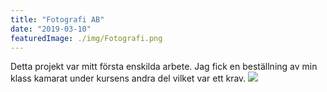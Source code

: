 ```yaml
---
title: "Fotografi AB"
date: "2019-03-10"
featuredImage: ./img/Fotografi.png
---
```

Detta projekt var mitt första enskilda arbete. Jag fick en beställning av min klass kamarat under kursens andra del vilket var ett krav.
<a href="https://burhanbudak.github.io/Fotografi/" target="_blank">
<img src="/img/Fotografi.png" frameborder="0" allowfullscreen>
</a>
